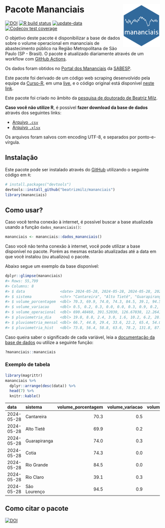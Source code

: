 
<!-- README.md is generated from README.Rmd. Please edit that file -->

# Pacote Mananciais <img src="man/figures/hexlogo.png" align="right" width = "120px"/>

<!-- badges: start -->

[![DOI](https://zenodo.org/badge/DOI/10.5281/zenodo.4733056.svg)](https://doi.org/10.5281/zenodo.4733056)
[![R build
status](https://github.com/beatrizmilz/mananciais/workflows/R-CMD-check/badge.svg)](https://github.com/beatrizmilz/mananciais/actions)
[![update-data](https://github.com/beatrizmilz/mananciais/actions/workflows/2-update_data.yaml/badge.svg)](https://github.com/beatrizmilz/mananciais/actions/workflows/2-update_data.yaml)
[![Codecov test
coverage](https://codecov.io/gh/beatrizmilz/mananciais/branch/master/graph/badge.svg)](https://codecov.io/gh/beatrizmilz/mananciais?branch=master)
<!-- badges: end -->

O objetivo deste pacote é disponibilizar a base de dados sobre o volume
operacional em mananciais de abastecimento público na Região
Metropolitana de São Paulo (SP - Brasil). O pacote é atualizado
diariamente através de um workflow com [GitHub
Actions](https://github.com/beatrizmilz/mananciais/actions).

Os dados foram obtidos no [Portal dos
Mananciais](http://mananciais.sabesp.com.br/Situacao) da
[SABESP](http://site.sabesp.com.br/site/Default.aspx).

Este pacote foi derivado de um código web scraping desenvolvido pela
equipe da [Curso-R](https://www.curso-r.com/), em uma
[live](https://youtu.be/jvZIxrMmOcQ), e o código original está
disponível [neste
link](https://github.com/curso-r/lives/blob/master/drafts/20200730_scraper_sabesp.R).

Este pacote foi criado no âmbito da [pesquisa de doutorado de Beatriz
Milz](https://beatrizmilz.github.io/tese/).

**Caso você não utilize R**, é possível **fazer download da base de
dados** através dos seguintes links:

- [Arquivo
  `.csv`](https://github.com/beatrizmilz/mananciais/raw/master/inst/extdata/mananciais.csv)
- [Arquivo
  `.xlsx`](https://github.com/beatrizmilz/mananciais/blob/master/inst/extdata/mananciais.xlsx?raw=true)

Os arquivos foram salvos com encoding UTF-8, e separados por
ponto-e-vírgula.

## Instalação

Este pacote pode ser instalado através do [GitHub](https://github.com/)
utilizando o seguinte código em `R`:

``` r
# install.packages("devtools")
devtools::install_github("beatrizmilz/mananciais")
library(mananciais)
```

## Como usar?

Caso você tenha conexão à internet, é possível buscar a base atualizada
usando a função `dados_mananciais()`:

``` r
mananciais <- mananciais::dados_mananciais() 
```

Caso você não tenha conexão à internet, você pode utilizar a base
disponível no pacote. Porém as mesmas estarão atualizadas até a data em
que você instalou (ou atualizou) o pacote.

Abaixo segue um exemplo da base disponível:

``` r
dplyr::glimpse(mananciais)
#> Rows: 55,799
#> Columns: 8
#> $ data                <date> 2024-05-28, 2024-05-28, 2024-05-28, 2024-05-28, 2…
#> $ sistema             <chr> "Cantareira", "Alto Tietê", "Guarapiranga", "Cotia…
#> $ volume_porcentagem  <dbl> 70.3, 69.9, 74.0, 74.3, 84.5, 39.1, 94.5, 69.8, 69…
#> $ volume_variacao     <dbl> 0.5, 0.2, 0.3, 0.0, 0.0, 0.3, 0.9, 0.2, 0.1, 0.3, …
#> $ volume_operacional  <dbl> 690.48460, 391.52030, 126.67038, 12.26412, 94.7994…
#> $ pluviometria_dia    <dbl> 19.8, 8.8, 2.4, 3.0, 1.6, 10.2, 6.2, 28.7, 17.4, 1…
#> $ pluviometria_mensal <dbl> 66.7, 44.0, 29.4, 33.6, 22.2, 65.4, 54.0, 46.9, 35…
#> $ pluviometria_hist   <dbl> 73.8, 56.4, 58.8, 63.6, 78.2, 131.8, 87.6, 73.8, 5…
```

Caso queira saber o significado de cada variável, leia a [documentação
da base de
dados](https://beatrizmilz.github.io/mananciais/reference/mananciais.html)
ou utilize a seguinte função:

``` r
?mananciais::mananciais
```

### Exemplo de tabela

``` r
library(magrittr)
mananciais %>% 
  dplyr::arrange(desc(data)) %>% 
  head(7) %>%
  knitr::kable()
```

| data       | sistema      | volume_porcentagem | volume_variacao | volume_operacional | pluviometria_dia | pluviometria_mensal | pluviometria_hist |
|:-----------|:-------------|-------------------:|----------------:|-------------------:|-----------------:|--------------------:|------------------:|
| 2024-05-28 | Cantareira   |               70.3 |             0.5 |          690.48460 |             19.8 |                66.7 |              73.8 |
| 2024-05-28 | Alto Tietê   |               69.9 |             0.2 |          391.52030 |              8.8 |                44.0 |              56.4 |
| 2024-05-28 | Guarapiranga |               74.0 |             0.3 |          126.67038 |              2.4 |                29.4 |              58.8 |
| 2024-05-28 | Cotia        |               74.3 |             0.0 |           12.26412 |              3.0 |                33.6 |              63.6 |
| 2024-05-28 | Rio Grande   |               84.5 |             0.0 |           94.79948 |              1.6 |                22.2 |              78.2 |
| 2024-05-28 | Rio Claro    |               39.1 |             0.3 |            5.34531 |             10.2 |                65.4 |             131.8 |
| 2024-05-28 | São Lourenço |               94.5 |             0.9 |           83.90202 |              6.2 |                54.0 |              87.6 |

## Como citar o pacote

[![DOI](https://zenodo.org/badge/DOI/10.5281/zenodo.4733056.svg)](https://doi.org/10.5281/zenodo.4733056)
